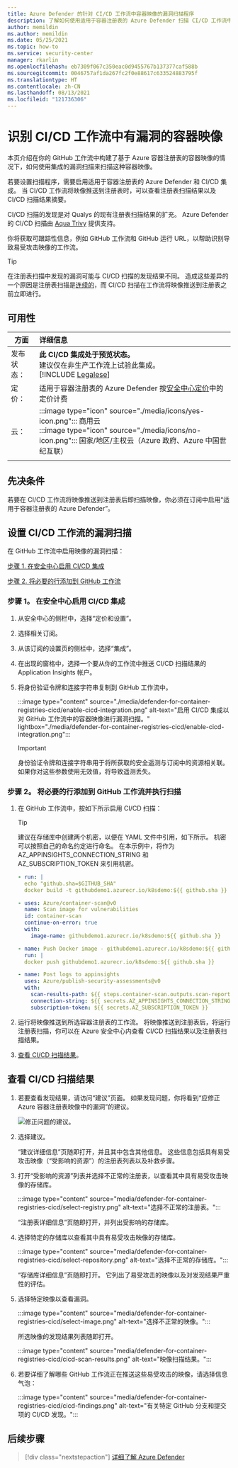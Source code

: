 ```yaml
---
title: Azure Defender 的针对 CI/CD 工作流中容器映像的漏洞扫描程序
description: 了解如何使用适用于容器注册表的 Azure Defender 扫描 CI/CD 工作流中的容器映像
author: memildin
ms.author: memildin
ms.date: 05/25/2021
ms.topic: how-to
ms.service: security-center
manager: rkarlin
ms.openlocfilehash: eb7309f067c350eac0d9455767b137377caf588b
ms.sourcegitcommit: 0046757af1da267fc2f0e88617c633524883795f
ms.translationtype: HT
ms.contentlocale: zh-CN
ms.lasthandoff: 08/13/2021
ms.locfileid: "121736306"
---
```

# <a name="identify-vulnerable-container-images-in-your-cicd-workflows"></a>识别 CI/CD 工作流中有漏洞的容器映像

本页介绍在你的 GitHub 工作流中构建了基于 Azure 容器注册表的容器映像的情况下，如何使用集成的漏洞扫描来扫描这种容器映像。

若要设置扫描程序，需要启用适用于容器注册表的 Azure Defender 和 CI/CD 集成。 当 CI/CD 工作流将映像推送到注册表时，可以查看注册表扫描结果以及 CI/CD 扫描结果摘要。

CI/CD 扫描的发现是对 Qualys 的现有注册表扫描结果的扩充。 Azure Defender的 CI/CD 扫描由 [Aqua Trivy](https://github.com/aquasecurity/trivy) 提供支持。

你将获取可跟踪性信息，例如 GitHub 工作流和 GitHub 运行 URL，以帮助识别导致易受攻击映像的工作流。

> [!TIP]
> 在注册表扫描中发现的漏洞可能与 CI/CD 扫描的发现结果不同。 造成这些差异的一个原因是注册表扫描是[连续的](defender-for-container-registries-introduction.md#when-are-images-scanned)，而 CI/CD 扫描在工作流将映像推送到注册表之前立即进行。

## <a name="availability"></a>可用性

|方面|详细信息|
|----|:----|
|发布状态：| **此 CI/CD 集成处于预览状态。**<br>建议仅在非生产工作流上试验此集成。<br>[!INCLUDE [Legalese](../../includes/security-center-preview-legal-text.md)]|
|定价：|适用于容器注册表的 Azure Defender 按[安全中心定价](https://azure.microsoft.com/pricing/details/security-center/)中的定价计费|
|云：|:::image type="icon" source="./media/icons/yes-icon.png"::: 商用云<br>:::image type="icon" source="./media/icons/no-icon.png"::: 国家/地区/主权云（Azure 政府、Azure 中国世纪互联）|
|||

## <a name="prerequisites"></a>先决条件

若要在 CI/CD 工作流将映像推送到注册表后即扫描映像，你必须在订阅中启用“适用于容器注册表的 Azure Defender”。 

## <a name="set-up-vulnerability-scanning-of-your-cicd-workflows"></a>设置 CI/CD 工作流的漏洞扫描

在 GitHub 工作流中启用映像的漏洞扫描：

[步骤 1. 在安全中心启用 CI/CD 集成](#step-1-enable-the-cicd-integration-in-security-center)

[步骤 2. 将必要的行添加到 GitHub 工作流](#step-2-add-the-necessary-lines-to-your-github-workflow-and-perform-a-scan)

### <a name="step-1-enable-the-cicd-integration-in-security-center"></a>步骤 1。 在安全中心启用 CI/CD 集成

1. 从安全中心的侧栏中，选择“定价和设置”。
1. 选择相关订阅。
1. 从该订阅的设置页的侧栏中，选择“集成”。
1. 在出现的窗格中，选择一个要从你的工作流中推送 CI/CD 扫描结果的 Application Insights 帐户。
1. 将身份验证令牌和连接字符串复制到 GitHub 工作流中。

    :::image type="content" source="./media/defender-for-container-registries-cicd/enable-cicd-integration.png" alt-text="启用 CI/CD 集成以对 GitHub 工作流中的容器映像进行漏洞扫描。" lightbox="./media/defender-for-container-registries-cicd/enable-cicd-integration.png":::

    > [!IMPORTANT]
    > 身份验证令牌和连接字符串用于将所获取的安全遥测与订阅中的资源相关联。 如果你对这些参数使用无效值，将导致遥测丢失。

### <a name="step-2-add-the-necessary-lines-to-your-github-workflow-and-perform-a-scan"></a>步骤 2。 将必要的行添加到 GitHub 工作流并执行扫描

1. 在 GitHub 工作流中，按如下所示启用 CI/CD 扫描：

    > [!TIP]
    > 建议在存储库中创建两个机密，以便在 YAML 文件中引用，如下所示。 机密可以按照自己的命名约定进行命名。 在本示例中，将作为 AZ_APPINSIGHTS_CONNECTION_STRING 和 AZ_SUBSCRIPTION_TOKEN 来引用机密。 


    ```yml
    - run: |
      echo "github.sha=$GITHUB_SHA"
      docker build -t githubdemo1.azurecr.io/k8sdemo:${{ github.sha }}
    
    - uses: Azure/container-scan@v0 
      name: Scan image for vulnerabilities
      id: container-scan
      continue-on-error: true
      with:
        image-name: githubdemo1.azurecr.io/k8sdemo:${{ github.sha }} 
    
    - name: Push Docker image - githubdemo1.azurecr.io/k8sdemo:${{ github.sha }}
      run: |
      docker push githubdemo1.azurecr.io/k8sdemo:${{ github.sha }}
    
    - name: Post logs to appinsights
      uses: Azure/publish-security-assessments@v0
      with: 
        scan-results-path: ${{ steps.container-scan.outputs.scan-report-path }}
        connection-string: ${{ secrets.AZ_APPINSIGHTS_CONNECTION_STRING }}
        subscription-token: ${{ secrets.AZ_SUBSCRIPTION_TOKEN }} 
    ```

1. 运行将映像推送到所选容器注册表的工作流。 将映像推送到注册表后，将运行注册表扫描，你可以在 Azure 安全中心内查看 CI/CD 扫描结果以及注册表扫描结果。

1. [查看 CI/CD 扫描结果](#view-cicd-scan-results)。

## <a name="view-cicd-scan-results"></a>查看 CI/CD 扫描结果

1. 若要查看发现结果，请访问“建议”页面。 如果发现问题，你将看到“应修正 Azure 容器注册表映像中的漏洞”的建议。

    ![修正问题的建议。](media/monitor-container-security/acr-finding.png)

1. 选择建议。 

    “建议详细信息”页随即打开，并且其中包含其他信息。 这些信息包括具有易受攻击映像（“受影响的资源”）的注册表列表以及补救步骤。 

1. 打开“受影响的资源”列表并选择不正常的注册表，以查看其中具有易受攻击映像的存储库。

    :::image type="content" source="media/defender-for-container-registries-cicd/select-registry.png" alt-text="选择不正常的注册表。":::

    “注册表详细信息”页随即打开，并列出受影响的存储库。

1. 选择特定的存储库以查看其中具有易受攻击映像的存储库。

    :::image type="content" source="media/defender-for-container-registries-cicd/select-repository.png" alt-text="选择不正常的存储库。":::

    “存储库详细信息”页随即打开。 它列出了易受攻击的映像以及对发现结果严重性的评估。

1. 选择特定映像以查看漏洞。

    :::image type="content" source="media/defender-for-container-registries-cicd/select-image.png" alt-text="选择不正常的映像。":::

    所选映像的发现结果列表随即打开。

    :::image type="content" source="media/defender-for-container-registries-cicd/cicd-scan-results.png" alt-text="映像扫描结果。":::

1. 若要详细了解哪些 GitHub 工作流正在推送这些易受攻击的映像，请选择信息气泡：

    :::image type="content" source="media/defender-for-container-registries-cicd/cicd-findings.png" alt-text="有关特定 GitHub 分支和提交项的 CI/CD 发现。":::



## <a name="next-steps"></a>后续步骤

> [!div class="nextstepaction"]
> [详细了解 Azure Defender](azure-defender.md)
